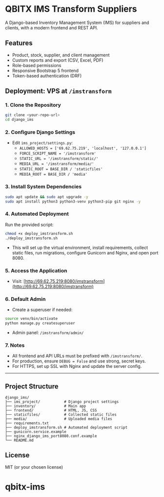 # QBITX IMS Transform Suppliers

A Django-based Inventory Management System (IMS) for suppliers and clients, with a modern frontend and REST API.

## Features
- Product, stock, supplier, and client management
- Custom reports and export (CSV, Excel, PDF)
- Role-based permissions
- Responsive Bootstrap 5 frontend
- Token-based authentication (DRF)

## Deployment: VPS at `/imstransform`

### 1. Clone the Repository
```sh
git clone <your-repo-url>
cd django_ims
```

### 2. Configure Django Settings
- Edit `ims_project/settings.py`:
  - `ALLOWED_HOSTS = ['69.62.75.219', 'localhost', '127.0.0.1']`
  - `FORCE_SCRIPT_NAME = '/imstransform'`
  - `STATIC_URL = '/imstransform/static/'`
  - `MEDIA_URL = '/imstransform/media/'`
  - `STATIC_ROOT = BASE_DIR / 'staticfiles'`
  - `MEDIA_ROOT = BASE_DIR / 'media'`

### 3. Install System Dependencies
```sh
sudo apt update && sudo apt upgrade -y
sudo apt install python3 python3-venv python3-pip git nginx -y
```

### 4. Automated Deployment
Run the provided script:
```sh
chmod +x deploy_imstransform.sh
./deploy_imstransform.sh
```
- This will set up the virtual environment, install requirements, collect static files, run migrations, configure Gunicorn and Nginx, and open port 8080.

### 5. Access the Application
- Visit: [http://69.62.75.219:8080/imstransform](http://69.62.75.219:8080/imstransform)

### 6. Default Admin
- Create a superuser if needed:
```sh
source venv/bin/activate
python manage.py createsuperuser
```
- Admin panel: `/imstransform/admin/`

### 7. Notes
- All frontend and API URLs must be prefixed with `/imstransform/`.
- For production, ensure `DEBUG = False` and use strong, secret keys.
- For HTTPS, set up SSL with Nginx and update the server config.

---

## Project Structure
```
django_ims/
├── ims_project/           # Django project settings
├── inventory/             # Main app
├── frontend/              # HTML, JS, CSS
├── staticfiles/           # Collected static files
├── media/                 # Uploaded media files
├── requirements.txt
├── deploy_imstransform.sh # Automated deployment script
├── gunicorn.service.example
├── nginx_django_ims_port8080.conf.example
└── README.md
```

## License
MIT (or your chosen license)
# qbitx-ims
